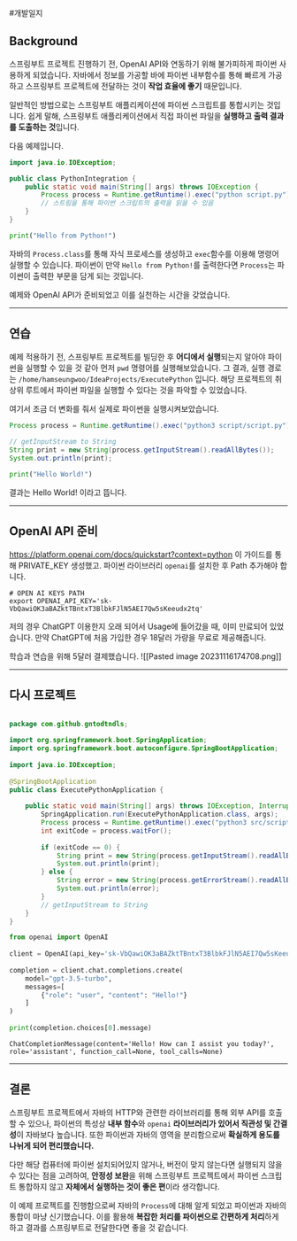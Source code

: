 #개발일지 

## Background

스프링부트 프로젝트 진행하기 전, OpenAI API와 연동하기 위해 불가피하게 파이썬 사용하게 되었습니다. 자바에서 정보를 가공할 바에 파이썬 내부함수를 통해 빠르게 가공하고 스프링부트 프로젝트에 전달하는 것이 **작업 효율에 좋기** 때문입니다.

일반적인 방법으로는 스프링부트 애플리케이션에 파이썬 스크립트를 통합시키는 것입니다.
쉽게 말해, 스프링부트 애플리케이션에서 직접 파이썬 파일을 **실행하고 출력 결과를 도출하는 것**입니다.

다음 예제입니다.

```java title:Springboot
import java.io.IOException;

public class PythonIntegration {
    public static void main(String[] args) throws IOException {
        Process process = Runtime.getRuntime().exec("python script.py");
        // 스트림을 통해 파이썬 스크립트의 출력을 읽을 수 있음
    }
}
```

```python
print("Hello from Python!")
```

자바의 `Process.class`를 통해 자식 프로세스를 생성하고 `exec`함수를 이용해 명령어 실행할 수 있습니다. 파이썬이 만약 `Hello from Python!`를 출력한다면 `Process`는 파이썬이 출력한 부문을 담게 되는 것입니다.

예제와 OpenAI API가 준비되었고 이를 실천하는 시간을 갖었습니다.

---
## 연습

예제 적용하기 전, 스프링부트 프로젝트를 빌딩한 후 **어디에서 실행**되는지 알아야 파이썬을 실행할 수 있을 것 같아 먼저 `pwd` 명령어를 실행해보았습니다. 
그 결과, 실행 경로는 `/home/hamseungwoo/IdeaProjects/ExecutePython` 입니다. 해당 프로젝트의 취상위 루트에서 파이썬 파일을 실행할 수 있다는 것을 파악할 수 있었습니다.

여기서 조금 더 변화를 줘서 실제로 파이썬을 실행시켜보았습니다.
```java
Process process = Runtime.getRuntime().exec("python3 script/script.py");  
  
// getInputStream to String  
String print = new String(process.getInputStream().readAllBytes());  
System.out.println(print);
```

```python
print("Hello World!")
```

결과는 Hello World! 이라고 뜹니다.

---
## OpenAI API 준비

https://platform.openai.com/docs/quickstart?context=python 이 가이드를 통해 PRIVATE_KEY 생성했고. 파이썬 라이브러리 `openai`를 설치한 후 Path 추가해야 합니다.
```text title:~/.zrcsh
# OPEN AI KEYS PATH
export OPENAI_API_KEY='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'
```

저의 경우 ChatGPT 이용한지 오래 되어서 Usage에 들어갔을 때, 이미 만료되어 있었습니다. 만약 ChatGPT에 처음 가입한 경우 18달러 가량을 무료로 제공해줍니다.

학습과 연습을 위해 5달러 결제했습니다.
![[Pasted image 20231116174708.png]]

---

## 다시 프로젝트

```java title:Springboot

package com.github.gntodtndls;  
  
import org.springframework.boot.SpringApplication;  
import org.springframework.boot.autoconfigure.SpringBootApplication;  
  
import java.io.IOException;  
  
@SpringBootApplication  
public class ExecutePythonApplication {  
  
    public static void main(String[] args) throws IOException, InterruptedException {  
        SpringApplication.run(ExecutePythonApplication.class, args);  
        Process process = Runtime.getRuntime().exec("python3 src/script/script.py");  
        int exitCode = process.waitFor();  
  
        if (exitCode == 0) {  
            String print = new String(process.getInputStream().readAllBytes());  
            System.out.println(print);  
        } else {  
            String error = new String(process.getErrorStream().readAllBytes());  
            System.out.println(error);  
        }  
        // getInputStream to String  
    }  
}
```

```python title:python
from openai import OpenAI  
  
client = OpenAI(api_key='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')  
  
completion = client.chat.completions.create(  
    model="gpt-3.5-turbo",  
    messages=[  
        {"role": "user", "content": "Hello!"}  
    ]  
)  
  
print(completion.choices[0].message)
```

```text title:result
ChatCompletionMessage(content='Hello! How can I assist you today?', role='assistant', function_call=None, tool_calls=None)
```

---
## 결론

스프링부트 프로젝트에서 자바의 HTTP와 관련한 라이브러리를 통해 외부 API를 호출 할 수 있으나, 파이썬의 특성상 **내부 함수**와 `openai` **라이브러리가 있어서 직관성 및 간결성**이 자바보다 높습니다. 또한 파이썬과 자바의 영역을 분리함으로써 **확실하게 용도를 나뉘게 되어 편리했습니다.**

다만 해당 컴퓨터에 파이썬 설치되어있지 않거나, 버전이 맞지 않는다면 실행되지 않을 수 있다는 점을 고려하여, **안정성 보완**을 위해 스프링부트 프로젝트에서 파이썬 스크립트 통합하지 않고 **자체에서 실행하는 것이 좋은 편**이라 생각합니다.

이 예제 프로젝트를 진행함으로써 자바의 `Process`에 대해 알게 되었고 파이썬과 자바의 통합이 마냥 신기했습니다. 이를 활용해 **복잡한 처리를 파이썬으로 간편하게 처리**하게 하고 결과를 스프링부트로 전달한다면 좋을 것 같습니다.